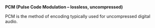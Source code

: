 <!-- markdownlint-disable MD041-->
**PCM (Pulse Code Modulation – lossless, uncompressed)**<br>

PCM is the method of encoding typically used for uncompressed digital audio.
<!-- markdownlint-enable MD041-->
